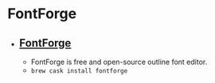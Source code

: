 # FontForge
- [FontForge](https://fontforge.github.io/en-US/)
  - 
  - FontForge is free and open-source outline font editor.
  - `brew cask install fontforge`
